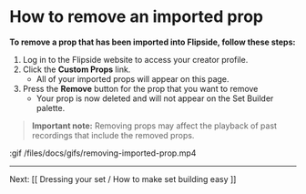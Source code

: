 # How to remove an imported prop

**To remove a prop that has been imported into Flipside, follow these steps:**

1. Log in to the Flipside website to access your creator profile.
2. Click the **Custom Props** link.
   * All of your imported props will appear on this page.
3. Press the **Remove** button for the prop that you want to remove
   * Your prop is now deleted and will not appear on the Set Builder palette.

> **Important note:** Removing props may affect the playback of past recordings that
include the removed props.

:gif /files/docs/gifs/removing-imported-prop.mp4

---

Next: [[ Dressing your set / How to make set building easy ]]
